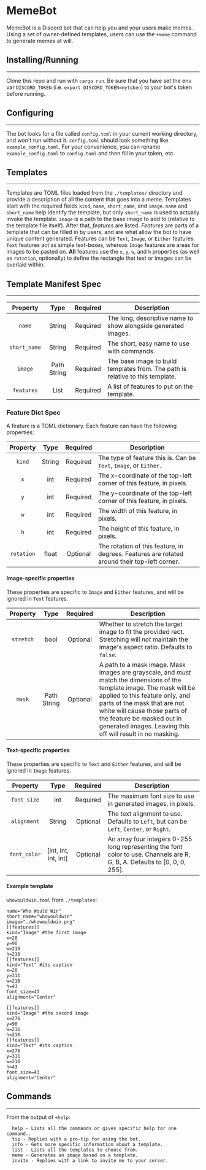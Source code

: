 # MemeBot
MemeBot is a Discord bot that can help you and your users make memes. Using a set of owner-defined templates, users can use the `+meme` command to generate memes at will. 

## Installing/Running
------

Clone this repo and run with `cargo run`. Be sure that you have set the env var `DISCORD_TOKEN` (i.e. `export DISCORD_TOKEN=mytoken`) to your bot's token before running.
## Configuring
------

The bot looks for a file called `config.toml` in your current working directory, and won't run without it. `config.toml` should look something like `example_config.toml`. For your convenience, you can rename `example_config.toml` to `config.toml` and then fill in your token, etc.
## Templates
------

Templates are TOML files loaded from the `./templates/` directory and provide a description of all the content that goes into a meme. Templates start with the required fields `kind`, `name`, `short_name`, and `image`. `name` and `short_name` help identify the template, but only `short_name` is used to actually invoke the template. `image` is a path to the base image to add to (relative to the template file itself). After that, *features* are listed. *Features* are parts of a template that can be filled in by users, and are what allow the bot to have unique content generated. Features can be `Text`, `Image`, or `Either` features. `Text` features act as simple text-boxes, whereas `Image` features are areas for images to be pasted on. **All** features use the `x`, `y`, `w`, and `h` properties (as well as `rotation`, optionally) to define the rectangle that text or images can be overlaid within.

## Template Manifest Spec

------
| Property | Type |Required | Description                                |
|:--------:|:----:|:--------:|--------------------------------------------|
| `name`     | String | Required | The long, descriptive name to show alongside generated images. |
| `short_name`| String | Required | The short, easy name to use with commands. |
| `image` | Path String | Required | The base image to build templates from. The path is relative to this template. |
| `features` | List | Required | A list of features to put on the template. |

### Feature Dict Spec
A feature is a TOML dictionary. Each feature can have the following properties:

| Property | Type |Required | Description                                |
|:--------:|:----:|:--------:|--------------------------------------------|
| `kind` | String | Required | The type of feature this is. Can be `Text`, `Image`, or `Either`. |
| `x` | int | Required | The x-coordinate of the top-left corner of this feature, in pixels. |
| `y` | int | Required | The y-coordinate of the top-left corner of this feature, in pixels. |
| `w` | int | Required | The width of this feature, in pixels. |
| `h` | int | Required | The height of this feature, in pixels. |
| `rotation` | float | Optional | The rotation of this feature, in degrees. Features are rotated around their top-left corner. |

#### Image-specific properties
These properties are specific to `Image` and `Either` features, and will be ignored in `Text` features.

| Property | Type |Required | Description                                |
|:--------:|:----:|:--------:|--------------------------------------------|
| `stretch` | bool | Optional | Whether to stretch the target image to fit the provided rect. Stretching will *not* maintain the image's aspect ratio. Defaults to `false`. |
| `mask` | Path String | Optional | A path to a mask image. Mask images are grayscale, and *must* match the dimensions of the template image. The mask will be applied to this feature only, and parts of the mask that are not white will cause those parts of the feature be masked out in generated images. Leaving this off will result in no masking.
#### Text-specific properties
These properties are specific to `Text` and `Either` features, and will be ignored in `Image` features.

| Property | Type |Required | Description                                |
|:--------:|:----:|:--------:|--------------------------------------------|
| `font_size` | int | Required | The maximum font size to use in generated images, in pixels. |
| `alignment` | String | Optional | The text alignment to use. Defaults to `Left`, but can be `Left`, `Center`, or `Right`. |
| `font_color` | [int, int, int, int] | Optional | An array four integers 0-255 long representing the font color to use. Channels are R, G, B, A. Defaults to [0, 0, 0, 255]. |

#### Example template
`whowouldwin.toml` from `./templates`: 
```
name="Who Would Win"
short_name="whowouldwin"
image="./whowouldwin.png"
[[features]]
kind="Image" #the first image
x=20
y=90
w=216
h=216
[[features]]
kind="Text" #its caption
x=20
y=311
w=216
h=43
font_size=43
alignment="Center"

[[features]]
kind="Image" #the second image
x=276
y=90
w=216
h=216
[[features]]
kind="Text" #its caption
x=276
y=311
w=216
h=43
font_size=43
alignment="Center"
```
## Commands
------
From the output of `+help`:
```
  help - Lists all the commands or gives specific help for one command..
  tip - Replies with a pro-tip for using the bot.
  info - Gets more specific information about a template.
  list - Lists all the templates to choose from.
  meme - Generates an image based on a template.
  invite - Replies with a link to invite me to your server.
```
